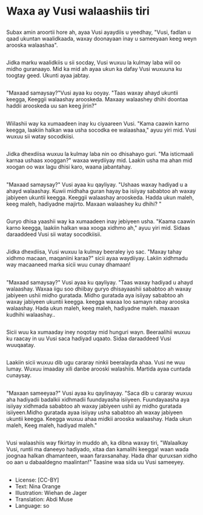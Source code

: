 # Waxa ay Vusi walaashiis tiri

##
Subax amin aroortii hore ah, ayaa Vusi ayaydiis u yeedhay, "Vusi, fadlan u qaad ukuntan waalidkaada, waxay doonayaan inay u sameeyaan keeg weyn arooska walaashaa".

##
Jidka marku waalidkiis u sii socday, Vusi wuxuu la kulmay laba wiil oo midho guranaayo. Mid ka mid ah ayaa ukun ka dafay Vusi wuxuuna ku toogtay geed. Ukunti ayaa jabtay.

##
"Maxaad samaysay?"Vusi ayaa ku ooyay. "Taas waxay ahayd ukuntii keegga, Keeggii walaashay arooskeda. Maxaay walaashey dhihi doontaa haddii arooskeda uu san keeg jirin?"

##
Wiilashii way ka xumaadeen inay ku ciyaareen Vusi. "Kama caawin karno keegga, laakiin halkan waa usha socodka ee walaashaa," ayuu yiri mid. Vusi wuxuu sii watay socodkiisi.

##
Jidka dhexdiisa wuxuu la kulmay laba nin oo dhisahayo guri. "Ma isticmaali karnaa ushaas xooggan?" waxaa weydiiyay mid. Laakin usha ma ahan mid xoogan oo wax lagu dhisi karo, waana jabantahay.

##
"Maxaad samaysay?" Vusi ayaa ku qayliyay. "Ushaas waxay hadiyad u a ahayd walaashay. Kuwii midhaha guran hayay ba isiiyay sababtoo ah waxay jabiyeen ukuntii keegga. Keeggii walaashay arooskeda. Hadda ukun maleh, keeg maleh, hadiyadne majirto. Maxaan walaashey ku dhihi? "

##
Guryo dhisa yaashii way ka xumaadeen inay jebiyeen usha. "Kaama caawin karno keegga, laakiin halkan waa xooga xidhmo ah," ayuu yiri mid. Sidaas daraaddeed Vusi sii watay socodkiisii.

##
Jidka dhexdiisa, Vusi wuxuu la kulmay beeraley iyo sac. "Maxay tahay xidhmo macaan, maqaniini karaa?" sicii ayaa waydiiyay. Lakiin xidhmadu way macaaneed marka sicii wuu cunay dhamaan!

##
"Maxaad samaysay?" Vusi ayaa ku qayliyay. "Taas waxay hadiyad u ahayd walaashay. Waxaa iigu soo dhiibay guryo dhisayaashii sababtoo ah waxay jabiyeen ushii midho guratada. Midho guratada aya isiiyay sababtoo ah waxay jabiyeen ukuntii keegga. keegga waxaa loo samayn rabay arooska walaashay. Hada ukun maleh, keeg maleh, hadiyadne maleh. maxaan kudhihi walaashay..

##
Sicii wuu ka xumaaday iney noqotay mid hunguri wayn. Beeraalihii wuxuu ku raacay in uu Vusi saca hadiyad uqaato. Sidaa daraaddeed Vusi wuuqaatay.

##
Laakiin sicii wuxuu dib ugu cararay ninkii beeralayda ahaa. Vusi ne wuu lumay. Wuxuu imaaday xili danbe arooski walashiis. Martida ayaa cuntada cunaysay.

##
"Maxaan sameeyaa?" Vusi ayaa ku qaylinayay. "Saca dib u cararay wuxuu aha hadiyadii badalkii xidhmadii fuundayasha isiiyeen. Fuundayaasha aya isiiyay xidhmada sababtoo ah waxay jabiyeen ushii ay midho guratada isiiyeen.Midho guratada ayaa isiiyay usha sababtoo ah waxay jabiyeen ukuntii keegga. Keegga wuxuu ahaa midkii arooska walaashay. Hada ukun maleh, Keeg maleh, hadiyad maleh."

##
Vusi walaashiis way fikirtay in muddo ah, ka dibna waxay tiri, "Walaalkay Vusi, runtii ma daneeyo hadiyado, xitaa dan kamalihi keegga! waan wada joognaa halkan dhamanteen, waan faraxsanahay. Hada dhar quruxsan xidho oo aan u dabaaldegno maalintan!" Taasine waa sida uu Vusi sameeyey.

##
* License: [CC-BY]
* Text: Nina Orange
* Illustration: Wiehan de Jager
* Translation: Abdi Muse
* Language: so
